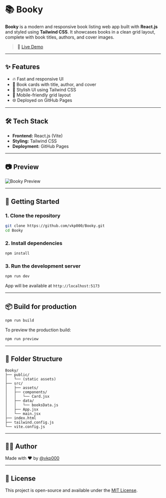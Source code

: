 # 📚 Booky

**Booky** is a modern and responsive book listing web app built with **React.js** and styled using **Tailwind CSS**. It showcases books in a clean grid layout, complete with book titles, authors, and cover images.

> 🔗 [Live Demo](https://vkp000.github.io/Booky/)  

---

## ✨ Features

- 🔥 Fast and responsive UI  
- 📖 Book cards with title, author, and cover  
- 💅 Stylish UI using Tailwind CSS  
- 📱 Mobile-friendly grid layout  
- 🌐 Deployed on GitHub Pages  

---

## 🛠️ Tech Stack

- **Frontend:** React.js (Vite)  
- **Styling:** Tailwind CSS  
- **Deployment:** GitHub Pages  

---

## 📷 Preview

![Booky Preview](https://raw.githubusercontent.com/vkp000/Booky/main/public/preview.png)

---

## 🚀 Getting Started

### 1. Clone the repository

```bash
git clone https://github.com/vkp000/Booky.git
cd Booky
```

### 2. Install dependencies

```bash
npm install
```

### 3. Run the development server

```bash
npm run dev
```

App will be available at `http://localhost:5173`

---

## 📦 Build for production

```bash
npm run build
```

To preview the production build:

```bash
npm run preview
```

---

## 🧾 Folder Structure

```
Booky/
├── public/
│   └── (static assets)
├── src/
│   ├── assets/
│   ├── components/
│   │   └── Card.jsx
│   ├── data/
│   │   └── booksData.js
│   ├── App.jsx
│   └── main.jsx
├── index.html
├── tailwind.config.js
└── vite.config.js
```

---

## 🧑‍💻 Author

Made with ❤️ by [@vkp000](https://github.com/vkp000)

---

## 📄 License

This project is open-source and available under the [MIT License](LICENSE).
